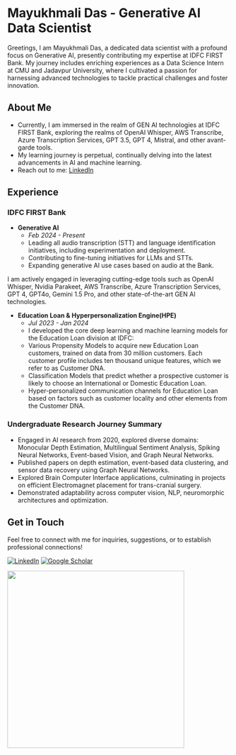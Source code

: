 # Mayukhmali Das - Generative AI Data Scientist

Greetings, I am Mayukhmali Das, a dedicated data scientist with a profound focus on Generative AI, presently contributing my expertise at IDFC FIRST Bank. My journey includes enriching experiences as a Data Science Intern at CMU and Jadavpur University, where I cultivated a passion for harnessing advanced technologies to tackle practical challenges and foster innovation.

## About Me

- Currently, I am immersed in the realm of GEN AI technologies at IDFC FIRST Bank, exploring the realms of OpenAI Whisper, AWS Transcribe, Azure Transcription Services, GPT 3.5, GPT 4, Mistral, and other avant-garde tools.
- My learning journey is perpetual, continually delving into the latest advancements in AI and machine learning.
- Reach out to me: [LinkedIn](https://www.linkedin.com/in/mayukhmali-das-7237a1196/)

## Experience

### IDFC FIRST Bank
- **Generative AI**
  - *Feb 2024 - Present*
  - Leading all audio transcription (STT) and language identification initiatives, including experimentation and deployment.
  - Contributing to fine-tuning initiatives for LLMs and STTs.
  - Expanding generative AI use cases based on audio at the Bank.

I am actively engaged in leveraging cutting-edge tools such as OpenAI Whisper, Nvidia Parakeet, AWS Transcribe, Azure Transcription Services,  GPT 4, GPT4o, Gemini 1.5 Pro, and other state-of-the-art GEN AI technologies.

- **Education Loan & Hyperpersonalization Engine(HPE)**
  - *Jul 2023 - Jan 2024*
  - I developed the core deep learning and machine learning models for the Education Loan division at IDFC:
  - Various Propensity Models to acquire new Education Loan customers, trained on data from 30 million customers. Each customer profile includes ten thousand unique features, which we refer to as Customer DNA.
  - Classification Models that predict whether a prospective customer is likely to choose an International or Domestic Education Loan.
  - Hyper-personalized communication channels for Education Loan based on factors such as customer locality and other elements from the Customer DNA.


### Undergraduate Research Journey Summary
  - Engaged in AI research from 2020, explored diverse domains: Monocular Depth Estimation, Multilingual Sentiment Analysis, Spiking Neural Networks, Event-based Vision, and Graph Neural Networks.
  - Published papers on depth estimation, event-based data clustering, and sensor data recovery using Graph Neural Networks.
  - Explored Brain Computer Interface applications, culminating in projects on efficient Electromagnet placement for trans-cranial surgery.
  - Demonstrated adaptability across computer vision, NLP, neuromorphic architectures and optimization.

## Get in Touch

Feel free to connect with me for inquiries, suggestions, or to establish professional connections!

[![LinkedIn](https://img.shields.io/badge/-LinkedIn-blue?style=flat-square&logo=Linkedin&logoColor=white&link=https://www.linkedin.com/in/mayukhmali-das/)](https://www.linkedin.com/in/mayukhmali-das-7237a1196/)
[![Google Scholar](https://img.shields.io/badge/-Google%20Scholar-blue?style=flat-square&logo=Google%20Scholar&logoColor=white&link=https://scholar.google.com/citations?user=jUzToa8AAAAJ&hl=en)](https://scholar.google.com/citations?user=jUzToa8AAAAJ&hl=en)

<img src="https://media.giphy.com/media/qdpdeAEbIJhhtqUk7k/giphy.gif" width="400">
